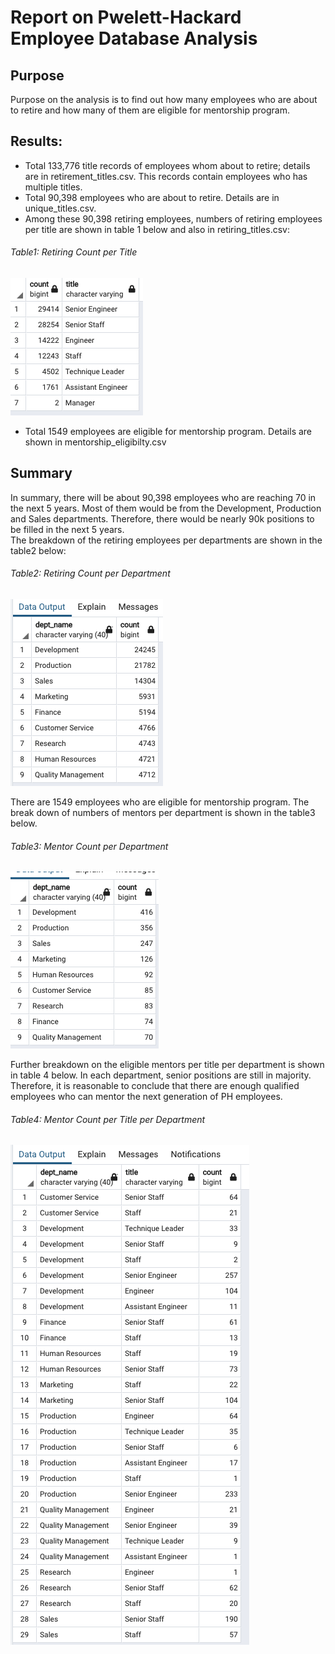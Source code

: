 # Report on Pwelett-Hackard Employee Database Analysis
## Purpose
Purpose on the analysis is to find out how many employees who are about to retire and how many of them are eligible for mentorship program.
## Results:
- Total 133,776 title records of employees whom about to retire; details are in retirement_titles.csv. This records contain employees who has multiple titles. 
- Total 90,398 employees who are about to retire. Details are in unique_titles.csv.
- Among these 90,398 retiring employees, numbers of retiring employees per title are shown in table 1 below and also in retiring_titles.csv:  
###### Table1: Retiring Count per Title
![retiring_titles](https://github.com/kaylaisnomyname/Pewlett-Hackard-Analysis-Folder/blob/main/count%20of%20retiriing%20per%20title.png?raw=true)
- Total 1549 employees are eligible for mentorship program. Details are shown in mentorship_eligibilty.csv

## Summary
In summary, there will be about 90,398 employees who are reaching 70 in the next 5 years. Most of them would be from the Development, Production and Sales departments. Therefore, there would be nearly 90k positions to be filled in the next 5 years.   
The breakdown of the retiring employees per departments are shown in the table2 below:  
###### Table2: Retiring Count per Department
![retiring_per_dept_summary](https://github.com/kaylaisnomyname/Pewlett-Hackard-Analysis-Folder/blob/main/retiring_per_dept_summary.png?raw=true)

There are 1549 employees who are eligible for mentorship program. The break down of numbers of mentors per department is shown in the table3 below. 
###### Table3: Mentor Count per Department
![count_of mentor_per_titles](https://github.com/kaylaisnomyname/Pewlett-Hackard-Analysis-Folder/blob/main/mentor_per_dept.png?raw=true) 

Further breakdown on the eligible mentors per title per department is shown in table 4 below. In each department, senior positions are still in majority. Therefore, it is reasonable to conclude that there are enough qualified employees who can mentor the next generation of PH employees.   

###### Table4: Mentor Count per Title per Department
![mentor_count_per_title_dept](https://github.com/kaylaisnomyname/Pewlett-Hackard-Analysis-Folder/blob/main/mentor_title_per_dept.png?raw=true)
